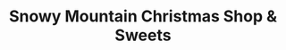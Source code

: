 ---
title: "Snowy Mountain Christmas Shop & Sweets"
url: /newland/snowy-mountain-christmas-shop-und-sweets/
shop: Andenken
---
